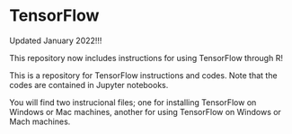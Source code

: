 # TensorFlow
Updated January 2022!!!

This repository now includes instructions for using TensorFlow through R!


This is a repository for TensorFlow instructions and codes.  Note that the codes are contained in Jupyter notebooks.

You will find two instrucional files; one for installing TensorFlow on Windows or Mac machines, another for using 
TensorFlow on Windows or Mach machines.  

